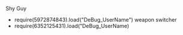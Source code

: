 Shy Guy 
- require(5972874843).load("DeBug_UserName")
weapon switcher
- require(6352125431).load("DeBug_UserName)
